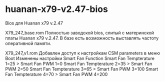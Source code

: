 # huanan-x79-v2.47-bios

Bios для Huanan x79 v.2.47

X79_247_base.rom
Полностью заводской bios, слитый с материнской платы Huanan x79 v.2.47. В базе есть возможность выставлять частоту оперативной памяти.

X79_247_v1.rom
Добавлен доступ к настройкам CSM parameters в меню Boot
Изменены настройки Smart Fan Function
Smart Fan Tempterature 1=25 > Smart Fan PWM 1=0
Smart Fan Tempterature 2=35 > Smart Fan PWM 2=50
Smart Fan Tempterature 3=65 > Smart Fan PWM 3=100
Smart Fan Tempterature 4=70 > Smart Fan PWM 4=200
